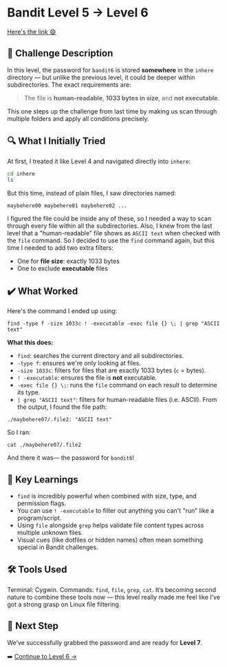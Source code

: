 # Bandit Level 5 → Level 6
[Here's the link 😄](https://overthewire.org/wargames/bandit/bandit6.html)
## 📝 Challenge Description 
In this level, the password for `bandit6` is stored **somewhere** in the `inhere` directory — but unlike the previous level, it could be deeper within subdirectories. The exact requirements are:

> The file is **human-readable**, **1033 bytes in size**, and **not executable**.

This one steps up the challenge from last time by making us scan through multiple folders and apply all conditions precisely.



## 🔍 What I Initially Tried 
At first, I treated it like Level 4 and navigated directly into `inhere`:
```bash
cd inhere
ls
```
But this time, instead of plain files, I saw directories named:
```
maybehere00 maybehere01 maybehere02 ...
```
I figured the file could be inside any of these, so I needed a way to scan through every file within all the subdirectories. 
Also, I knew from the last level that a "human-readable" file shows as `ASCII text` when checked with the `file` command. 
So I decided to use the `find` command again, but this time I needed to add two extra filters:
- One for **file size**: exactly 1033 bytes
- One to exclude **executable** files

## ✔️ What Worked
Here's the command I ended up using:
```
find -type f -size 1033c ! -executable -exec file {} \; | grep "ASCII text"
```
**What this does:**
- `find`: searches the current directory and all subdirectories.
- `-type f`: ensures we're only looking at files.
- `-size 1033c`: filters for files that are exactly 1033 bytes (`c` = bytes).
- `! -executable`: ensures the file is **not** executable.
- `-exec file {} \;`: runs the `file` command on each result to determine its type.
- `| grep "ASCII text"`: filters for human-readable files (i.e. ASCII).
From the output, I found the file path:
```
./maybehere07/.file2: "ASCII text"
```
So I ran:
```
cat ./maybehere07/.file2
```
And there it was— the password for `bandit6`!

## 🧠 Key Learnings
- `find` is incredibly powerful when combined with size, type, and permission flags.
- You can use `! -executable` to filter out anything you can't "run" like a program/script.
- Using `file` alongside `grep` helps validate file content types across multiple unknown files.
- Visual cues (like dotfiles or hidden names) often mean something special in Bandit challenges.

## 🛠️ Tools Used 
Terminal: Cygwin.
Commands: `find`, `file`, `grep`, `cat`. 
It’s becoming second nature to combine these tools now — this level really made me feel like I’ve got a strong grasp on Linux file filtering.

## 🔐 Next Step
We’ve successfully grabbed the password and are ready for **Level 7**. 

➡️ [Continue to Level 6 →](https://github.com/aminuzz/Bandit-CTF-Journey/blob/main/level%206%20--%3E%207.md)
